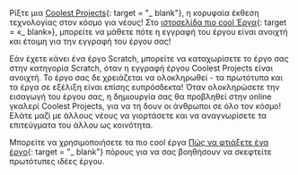 Ρίξτε μια [Coolest Projects](https://coolestprojects.org/){: target = "_ blank"}, η κορυφαία έκθεση τεχνολογίας στον κόσμο για νέους! Στο [ιστοσελίδα πιο cool Έργα](https://coolestprojects.org/){: target = «_ blank»}, μπορείτε να μάθετε πότε η εγγραφή του έργου είναι ανοιχτή και έτοιμη για την εγγραφή του έργου σας!

Εάν έχετε κάνει ένα έργο Scratch, μπορείτε να καταχωρίσετε το έργο σας στην κατηγορία Scratch, όταν η εγγραφή έργου Coolest Projects είναι ανοιχτή. Το έργο σας δε χρειάζεται να ολοκληρωθεί - τα πρωτότυπα και τα έργα σε εξέλιξη είναι επίσης ευπρόσδεκτα! Όταν ολοκληρώσετε την εισαγωγή του έργου σας, η δημιουργία σας θα προβληθεί στην online γκαλερί Coolest Projects, για να τη δουν οι άνθρωποι σε όλο τον κόσμο! Ελάτε μαζί με άλλους νέους να γιορτάσετε και να αναγνωρίσετε τα επιτεύγματα του άλλου ως κοινότητα.

Μπορείτε να χρησιμοποιήσετε τα πιο cool έργα [Πώς να φτιάξετε ένα έργο](https://coolestprojects.org/2020/03/31/how-to-make-a-project-workbook-and-additional-resources/){: target = "_ blank"} πόρους για να σας βοηθήσουν να σκεφτείτε πρωτότυπες ιδέες έργου.
